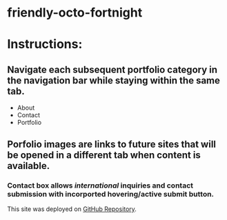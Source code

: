 # friendly-octo-fortnight

# Instructions:

## Navigate each subsequent portfolio category in the navigation bar while staying within the same tab.

- About
- Contact
- Portfolio

## Porfolio images are links to future sites that will be opened in a different tab when content is available.

### Contact box allows _international_ inquiries and contact submission with incorported hovering/active submit button.

This site was deployed on [GitHub Repository](https://github.com/Fancystacks/friendly-octo-fortnight/).